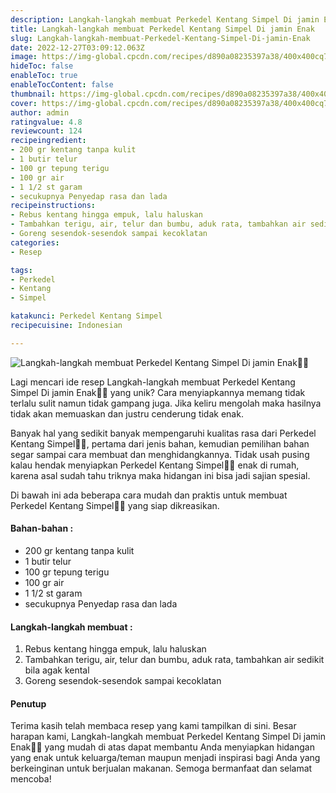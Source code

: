 ```yaml
---
description: Langkah-langkah membuat Perkedel Kentang Simpel Di jamin Enak"
title: Langkah-langkah membuat Perkedel Kentang Simpel Di jamin Enak
slug: Langkah-langkah-membuat-Perkedel-Kentang-Simpel-Di-jamin-Enak
date: 2022-12-27T03:09:12.063Z
image: https://img-global.cpcdn.com/recipes/d890a08235397a38/400x400cq70/photo.jpg
hideToc: false
enableToc: true
enableTocContent: false
thumbnail: https://img-global.cpcdn.com/recipes/d890a08235397a38/400x400cq70/photo.jpg
cover: https://img-global.cpcdn.com/recipes/d890a08235397a38/400x400cq70/photo.jpg
author: admin
ratingvalue: 4.8
reviewcount: 124
recipeingredient:
- 200 gr kentang tanpa kulit
- 1 butir telur
- 100 gr tepung terigu
- 100 gr air
- 1 1/2 st garam
- secukupnya Penyedap rasa dan lada
recipeinstructions:
- Rebus kentang hingga empuk, lalu haluskan
- Tambahkan terigu, air, telur dan bumbu, aduk rata, tambahkan air sedikit bila agak kental
- Goreng sesendok-sesendok sampai kecoklatan
categories:
- Resep

tags:
- Perkedel
- Kentang
- Simpel

katakunci: Perkedel Kentang Simpel
recipecuisine: Indonesian

---
```


![Langkah-langkah membuat Perkedel Kentang Simpel Di jamin Enak👩‍🍳](https://img-global.cpcdn.com/recipes/d890a08235397a38/400x400cq70/photo.jpg)

Lagi mencari ide resep Langkah-langkah membuat Perkedel Kentang Simpel Di jamin Enak👩‍🍳 yang unik? Cara menyiapkannya memang tidak terlalu sulit namun tidak gampang juga. Jika keliru mengolah maka hasilnya tidak akan memuaskan dan justru cenderung tidak enak.

Banyak hal yang sedikit banyak mempengaruhi kualitas rasa dari Perkedel Kentang Simpel👩‍🍳, pertama dari jenis bahan, kemudian pemilihan bahan segar sampai cara membuat dan menghidangkannya. Tidak usah pusing kalau hendak menyiapkan Perkedel Kentang Simpel👩‍🍳 enak di rumah, karena asal sudah tahu triknya maka hidangan ini bisa jadi sajian spesial.

Di bawah ini ada beberapa cara mudah dan praktis untuk membuat Perkedel Kentang Simpel👩‍🍳 yang siap dikreasikan.

<!--inarticleads1-->

#### Bahan-bahan :

- 200 gr kentang tanpa kulit
- 1 butir telur
- 100 gr tepung terigu
- 100 gr air
- 1 1/2 st garam
- secukupnya Penyedap rasa dan lada

<!--inarticleads2-->

#### Langkah-langkah membuat :

1. Rebus kentang hingga empuk, lalu haluskan
1. Tambahkan terigu, air, telur dan bumbu, aduk rata, tambahkan air sedikit bila agak kental
1. Goreng sesendok-sesendok sampai kecoklatan

#### Penutup

Terima kasih telah membaca resep yang kami tampilkan di sini. Besar harapan kami, Langkah-langkah membuat Perkedel Kentang Simpel Di jamin Enak👩‍🍳 yang mudah di atas dapat membantu Anda menyiapkan hidangan yang enak untuk keluarga/teman maupun menjadi inspirasi bagi Anda yang berkeinginan untuk berjualan makanan. Semoga bermanfaat dan selamat mencoba!